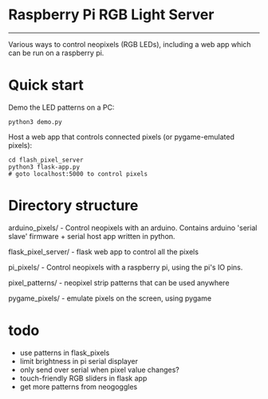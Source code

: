 # Raspberry Pi RGB Light Server
-------------------------------

Various ways to control neopixels (RGB LEDs), including a web app which can be run
on a raspberry pi.


# Quick start

Demo the LED patterns on a PC:

    python3 demo.py

Host a web app that controls connected pixels (or pygame-emulated pixels):

    cd flash_pixel_server
    python3 flask-app.py
    # goto localhost:5000 to control pixels


# Directory structure

arduino_pixels/
    - Control neopixels with an arduino. Contains arduino 'serial slave' firmware + serial host
      app written in python.

flask_pixel_server/
    - flask web app to control all the pixels

pi_pixels/
    - Control neopixels with a raspberry pi, using the pi's IO pins.

pixel_patterns/
    - neopixel strip patterns that can be used anywhere

pygame_pixels/
    - emulate pixels on the screen, using pygame


# todo

- use patterns in flask_pixels
- limit brightness in pi serial displayer
- only send over serial when pixel value changes?
- touch-friendly RGB sliders in flask app
- get more patterns from neogoggles
